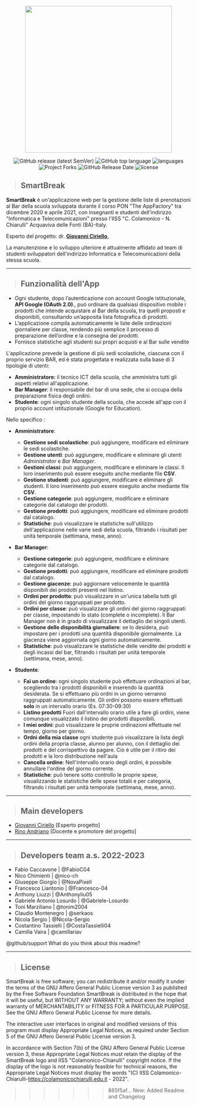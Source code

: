 <!--
 * File: /README.md
 * @package smartbreak
 * @author  Nicola Sergio <nicolasergio04@gmail.com>
 * @copyright	(c)2021 IISS Colamonico-Chiarulli Acquaviva delle Fonti (BA) Italy
 * Created Date: 	November 15th, 2022 00:57:03
 * -----
 * Last Modified: 	November 22th 2022 11:21:41 pm
 * Modified By: 	Nicola Sergio <nicola.sergio@colamonicochiarulli.edu.it>
-->
<p align="center"><a href="https://laravel.com" target="_blank"><img src="https://github.com/colamonico-chiarulli/smartbreak/blob/master/public/img/logos/logo.svg" width="400"></a></p>

<div align="center"> 

![GitHub release (latest SemVer)](https://img.shields.io/github/v/release/colamonico-chiarulli/smartbreak)  ![GitHub top language](https://img.shields.io/github/languages/top/colamonico-chiarulli/smartbreak) ![languages](https://img.shields.io/github/languages/count/colamonico-chiarulli/smartbreak) ![Project Forks](https://img.shields.io/github/forks/colamonico-chiarulli/smartbreak?style=social)  ![GitHub Release Date](https://img.shields.io/github/release-date/colamonico-chiarulli/smartbreak) ![license](https://img.shields.io/badge/License-AGPLv3.0-green)

</div>


> ## SmartBreak

  **SmartBreak** è un'applicazione web per la gestione delle liste di prenotazioni al Bar della scuola sviluppata durante il corso PON "The AppFactory" tra dicembre 2020 e aprile 2021, con insegnanti e studenti dell'indirizzo "Informatica e Telecomunicazioni" presso l'IISS "C. Colamonico - N. Chiarulli" Acquaviva delle Fonti (BA)-Italy.

   Esperto del progetto:  dr. [**Giovanni Ciriello**.](https://github.com/giovanniciriello)  

La manutenzione e lo sviluppo ulteriore è attualmente affidato ad team di studenti sviluppatori dell'indirizzo Informatica e Telecomunicazioni della stessa scuola.
   
   ---
> ## Funzionalità dell'App
  - Ogni studente, dopo l’autenticazione con account Google istituzionale, **API Google (OAuth 2.0)**., può ordinare da qualsiasi dispositivo mobile i prodotti che intende acquistare al Bar della scuola, tra quelli proposti e disponibili, consultando un’apposita lista fotografica di prodotti.
  - L’applicazione compila automaticamente le liste delle ordinazioni giornaliere per classe, rendendo più semplice il processo di preparazione dell’ordine e la consegna dei prodotti.
  - Fornisce statistiche agli studenti sui propri acquisti e al Bar sulle vendite

L'applicazione prevede la gestione di più sedi scolastiche, ciascuna con il proprio servizio BAR, ed è stata progettata e realizzata sulla base di 3 tipologie di utenti: 
  - **Amministratore:** il tecnico ICT della scuola, che amministra tutti gli aspetti relativi all'applicazione. 
  - **Bar Manager**: il responsabile del bar di una sede, che si occupa della preparazione fisica degli ordini.
  - **Studente**: ogni singolo studente della scuola, che accede all'app con il proprio account istituzionale (Google for Education).


Nello specifico :
- **Amministratore**:
  - **Gestione sedi scolastiche**: può aggiungere, modificare ed eliminare le sedi scolastiche.
  - **Gestione utenti**: può aggiungere, modificare e eliminare gli utenti *Administrator* e *Bar Manager*. 
  - **Gestioni classi**: può aggiungere, modificare e eliminare le classi. Il loro inserimento può essere eseguito anche mediante file **CSV**.
  - **Gestione studenti**: può aggiungere, modificare e eliminare gli studenti.  Il loro inserimento può essere eseguito anche mediante file **CSV**.
  - **Gestione categorie**: può aggiungere, modificare e eliminare categorie dal catalogo dei prodotti.
  - **Gestione prodotti**: può aggiungere, modificare ed eliminare prodotti dal catalogo. 
  - **Statistiche**: può visualizzare le statistiche sull'utilizzo dell'applicazione nelle varie sedi della scuola, filtrando i risultati per unità temporale (settimana, mese, anno).
  
- **Bar Manager**:
  - **Gestione categorie**: può aggiungere, modificare e eliminare categorie dal catalogo.
  - **Gestione prodotti**: può aggiungere, modificare ed eliminare prodotti dal catalogo.
  - **Gestione giacenze**: può aggiornare velocemente le quantità disponibili dei prodotti presenti nel listino.
  - **Ordini per prodotto**: può visualizzare in un'unica tabella tutti gli ordini del giorno raggruppati per prodotto.
  - **Ordini per classe**: può visualizzare gli ordini del giorno raggruppati per classe, impostando lo stato (complete o incomplete). Il Bar Manager non è in grado di visualizzare il dettaglio dei singoli utenti.
  - **Gestione delle disponibilità giornaliere**: se lo desidera, può impostare per i prodotti una quantità disponibile giornalmente. La giacenza viene aggiornata ogni giorno automaticamente.
  - **Statistiche**: può visualizzare le statistiche delle vendite dei prodotti e degli incassi del bar, filtrando i risultati per unità temporale (settimana, mese, anno).


- **Studente**:
  - **Fai un ordine**: ogni singolo studente può effettuare ordinazioni al bar, scegliendo tra i prodotti disponibili e inserendo la quantità desiderata. Se si effettuano  più ordni in un giorno verranno raggruppati automaticamente. Gli ordini possono essere effettuati **solo** in un intervallo orario (Es. 07:30-09:30)
  - **Listino prodotti** Fuori dall'intervallo orario utile a fare gli ordini, viene comunque visualizzato il listino dei prodotti disponibili.
  - **I miei ordini**: può visualizzare le proprie ordinazioni effettuate nel tempo, giorno per giorno. 
  - **Ordni della mia classe** ogni studente può visualizzare la lista degli ordini della propria classe, alunno per alunno, con il dettaglio dei prodotti e del corrispettivo da pagare. Ciò è utile per il ritiro dei prodotti e la loro distribuzione nell'aula
  - **Cancella ordine**: Nell'intervallo orario degli ordini, è possibile annullare l'ordine del giorno corrente.
  - **Statistiche**: può tenere sotto controllo le proprie spese, visualizzando le statistiche delle spese totalii e per categoria, filtrando i risultati per unità temporale (settimana, mese, anno).

---
 >  ## Main developers

- [Giovanni Ciriello](mailto:giovanni.ciriello.5@gmail.com) [Esperto progetto]
- [Rino Andriano](mailto:r.andriano@colamonicochiarulli.edu.it) [Docente e promotore del progetto]

---
> ## Developers team a.s. 2022-2023
 * Fabio Caccavone |  @FabioC04
 * Nico Chimienti  | @nico-ch
 * Giuseppe Giorgio | @NovaPixell
 * Francesco Liantonio | @Francesco-04
 * Anthony Liuzzi | @Anthonyliu05
 * Gabriele Antonio Losurdo | @Gabriele-Losurdo
 * Toni Marziliano | @tonim2004
 * Claudio Montenegro | @serkaos
 * Nicola Sergio | @Nicola-Sergio
 * Costantino Tassielli | @CostaTassielli04
 * Camilla Vaira | @camillariav

@github/support What do you think about this readme?

---
> ## License
 SmartBreak is free software; you can redistribute it and/or modify it under the terms of the GNU Affero General Public License version 3 as published by the Free Software Foundation
SmartBreak is distributed in the hope that it will be useful, but WITHOUT ANY WARRANTY; without even the implied warranty of MERCHANTABILITY or FITNESS FOR A PARTICULAR PURPOSE. See the GNU Affero General Public License for more details.

The interactive user interfaces in original and modified versions of this program must display Appropriate Legal Notices, as required under Section 5 of the GNU Affero General Public License version 3.

In accordance with Section 7(b) of the GNU Affero General Public License version 3, these Appropriate Legal Notices must retain the display of the SmartBreak logo and IISS "Colamonico-Chiarulli" copyright notice. If the display of the logo is not reasonably feasible for technical reasons, the Appropriate Legal Notices must display the words "(C) IISS Colamonico-Chiarulli-https://colamonicochiarulli.edu.it - 2022".
>>>>>>> 865f5af... New: Added Readme and Changelog
